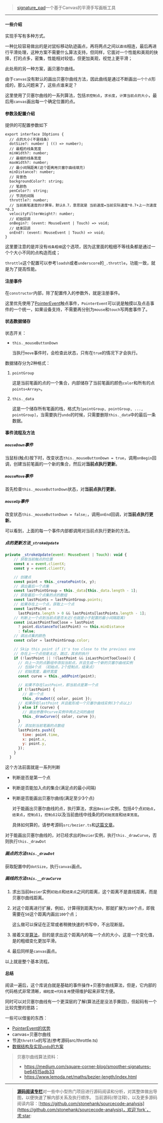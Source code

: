 > [signature_pad](https://github.com/szimek/signature_pad)一个基于Canvas的平滑手写画板工具

---

#### 一些介绍

实现手写有多种方式。

一种比较容易做出的是对鼠标移动轨迹画点，再将两点之间以`直线`相连，最后再进行平滑处理，这种方案不需要什么算法支持，但同样，它面对一个性能和美观的抉择，打的点多，密集，性能相对较低，但更加美观，视觉上更平滑；

此处用的另一种方案，画贝塞尔曲线。

由于`canvas`没有默认的画出贝塞尔曲线方法，因此曲线是通过不断画出`一个个点`形成的，那么问题来了，这些点谁来定？

这里使用了贝塞尔曲线的一系列算法，包括`求控制点`，`求长度`，`计算当前点的大小`，最后用`canvas`画出每一个确定位置的点。

#### 参数及配置介绍

提供的可配置参数如下

```
export interface IOptions {
  // 点的大小(不是线条)
  dotSize?: number | (() => number);
  // 最粗的线条宽度
  minWidth?: number;
  // 最细的线条宽度
  maxWidth?: number;
  // 最小间隔距离(这个距离用贝塞尔曲线填充)
  minDistance?: number;
  // 背景色
  backgroundColor?: string;
  // 笔颜色
  penColor?: string;
  // 节流的间隔
  throttle?: number;
  // 当前画笔速度的计算率，默认0.7，意思就是 当前速度=当前实际速度*0.7+上一次速度*0.3
  velocityFilterWeight?: number;
  // 初始回调
  onBegin?: (event: MouseEvent | Touch) => void;
  // 结束回调
  onEnd?: (event: MouseEvent | Touch) => void;
}
```

这里要注意的是并没有`线条粗细`这个选项，因为这里面的粗细不等线条都是通过一个个大小不同的点构造而成；

`throttle`这个配置可以参考`loadsh`或者`underscore`的`_.throttle`，功能一致，就是为了提高性能。


#### 注册事件

在`constructor`内部，除了配置传入的参数外，就是注册事件。

这里优先使用了[PointerEvent](https://developer.mozilla.org/zh-CN/docs/Web/API/PointerEvent)触点事件，`PointerEvent`可以说是触摸以及点击事件的一个统一，如果设备支持，不需要再分别为`mouse`和`touch`写两套事件了。


#### 状态数据储存

状态开关：

* `this._mouseButtonDown`

    当执行`move`事件时，会检查此状态，只有在`true`的情况下才会执行。

数据储存分为2种格式：

1. `pointGroup`
    
    这是当前笔画的点的一个集合，内部储存了当前笔画的颜色`color`和所有的点`points<Array>`。
    
2. `this._data`

    这是一个储存所有笔画的栈，格式为`[pointGroup, pointGroup, ..., pointGroup]`，当需要执行`undo`的时候，只需要删除`this._data`中的最后一条数据。

#### 事件流程及方法

##### `mouseDown`事件

当鼠标(触点)按下时，改变状态`this._mouseButtonDown = true`，调用`onBegin`回调，创建当前笔画的一个新的集合，然后对**当前点执行更新**。

##### `mouseMove`事件

首先检查`this._mouseButtonDown`状态，对**当前点执行更新**。

##### `mouseUp`事件

改变状态`this._mouseButtonDown = false;`，调用`onEnd`回调，对**当前点执行更新**。

可以看到，上面的每一个事件内部都调用对当前点执行更新的方法。

##### 点的更新方法`_strokeUpdate`

```js
private _strokeUpdate(event: MouseEvent | Touch): void {
    // 获取当前触点的位置
    const x = event.clientX;
    const y = event.clientY;

    // 创建点
    const point = this._createPoint(x, y);
    // 调出最后一个点集
    const lastPointGroup = this._data[this._data.length - 1];
    // 获取最后一个点集的点的数组
    const lastPoints = lastPointGroup.points;
    // 如果存在上一个点，获取上一个点
    const lastPoint =
      lastPoints.length > 0 && lastPoints[lastPoints.length - 1];
    // 判断上一个点到当前点是否太近(也就是小于配置的最小间隔距离)
    const isLastPointTooClose = lastPoint
      ? point.distanceTo(lastPoint) <= this.minDistance
      : false;
    // 调出点集的颜色
    const color = lastPointGroup.color;

    // Skip this point if it's too close to the previous one
    // 存在上一个点但是太近，跳过，其余的执行
    if (!lastPoint || !(lastPoint && isLastPointTooClose)) {
      // 向上一次的点数组中添加当前点，并且生成一个新的贝塞尔曲线实例
      // 包括4个点 （初始点，2个控制点，结束点）
      // 初始宽度，最终宽度
      const curve = this._addPoint(point);

      // 如果不存在lastPoint，即当前点是第一个点
      if (!lastPoint) {
        // 画一个点
        this._drawDot({ color, point });
      // 如果存在lastPoint 并且能形成一个贝塞尔曲线实例(3个点以上)
      } else if (curve) {
        // 画出参数中curve实例中两点之间的曲线
        this._drawCurve({ color, curve });
      }
      // 添加到当前笔画的点数组
      lastPoints.push({
        time: point.time,
        x: point.x,
        y: point.y,
      });
    }
  }
```

这个方法前面就是一系列判断

* 判断是否是第一个点
* 判断是否能加入点的集合(满足点的最小间隔)
* 判断是否能画出贝塞尔曲线(满足至少3个点)
    
    对于能画出贝塞尔曲线的点，执行算法，求出`Besier`实例，包括4个点`初始点`，`结束点`，`控制点1`，`控制点2`以及当前曲线中线条的的`初始宽度`和`结束宽度`。
    
    具体如何算的，请参考源码`src/bezier.ts`和[这篇文章](https://medium.com/square-corner-blog/smoother-signatures-be64515adb33)。

对于能画出贝塞尔曲线的，对已经求出的`Bezier`实例，执行`this._drawCurve`，否则执行`this._drawDot`

##### 画点的方法`this._drawDot`

获取配置中的`dotSize`，执行`canvas`画点。

##### 画线的方法`this.__drawCurve`

1. 求出当前`Bezier`实例`初始点`和`结束点`之间的距离，这个距离不是直线距离，而是贝塞尔曲线距离。

2. 对这个距离进行扩展，例如，计算得到距离为`50`，那就扩展为`100`个点，即我需要在`50`这个距离内画出`100`个点；
    
    这么做可以保证在正常或者稍微快速的书写中，不出现断层。
       
3. 接着又是[算法](https://medium.com/square-corner-blog/smoother-signatures-be64515adb33)，目的是求出这个距离内的每一个点的大小，这是一个变化值，是的粗细变化更加平滑。

4. 最后同样是`canvas`画点。


以上就是整个基本流程。


#### 总结

阅读一遍后，这个库说白就是基础的事件操作+贝塞尔曲线算法，但是，它内部的代码格式非常清晰，`细粒度+代码复用`使得维护起来非常方便。

同时可以对贝塞尔曲线有一个更深层的了解(算法还是没法手撕囧)，但起码有一个比较完整的思路；

一些可以借鉴的东西：

* [PointerEvent的优势](#注册事件)
* canvas+贝塞尔曲线
* 节流`throttle`的写法(参考源码src/throttle.ts)
* [数据结构及实现`undo`的方案](#状态数据储存)



> 贝塞尔曲线算法资料：
>  
>  * https://medium.com/square-corner-blog/smoother-signatures-be64515adb33
>  * https://www.lemoda.net/maths/bezier-length/index.html


-----

> [**源码阅读专栏**](https://segmentfault.com/blog/souce-code)对一些中小型热门项目进行源码阅读和分析，对其整体做出导图，以便快速了解内部关系及执行顺序。
> 当前源码(带注释)，以及更多源码阅读内容：[https://github.com/stonehank/sourcecode-analysis](https://github.com/stonehank/sourcecode-analysis)，欢迎`fork`，求:star: